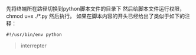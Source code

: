 先将终端所在路径切换到python脚本文件的目录下
然后给脚本文件运行权限，
chmod u+x ./*.py
然后执行。
如果在脚本内容的开头已经给出了类似于如下的注释：

`#!/usr/bin/env python`

> interrepter 